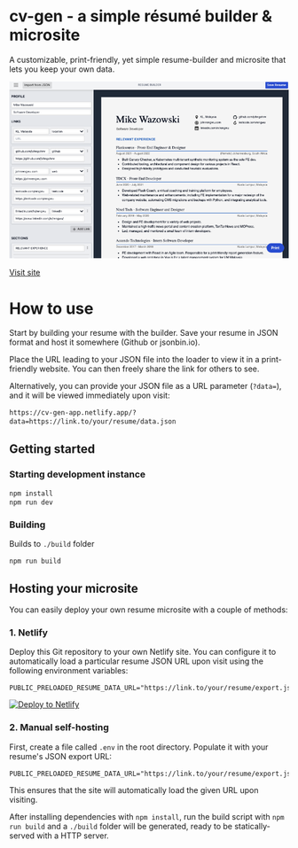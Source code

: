 # cv-gen - a simple résumé builder & microsite

A customizable, print-friendly, yet simple resume-builder and microsite that lets you keep your own data.

![Deploy to Netlify](./docs/preview.png)

[Visit site](https://cv-gen-app.netlify.app/)

# How to use

Start by building your resume with the builder. Save your resume in JSON format and host it somewhere (Github or jsonbin.io).

Place the URL leading to your JSON file into the loader to view it in a print-friendly website. You can then freely share the link for others to see.

Alternatively, you can provide your JSON file as a URL parameter (`?data=`), and it will be viewed immediately upon visit:

```
https://cv-gen-app.netlify.app/?data=https://link.to/your/resume/data.json
```

## Getting started

### Starting development instance

```
npm install
npm run dev
```

### Building

Builds to `./build` folder

```
npm run build
```

## Hosting your microsite

You can easily deploy your own resume microsite with a couple of methods:

### 1. Netlify

Deploy this Git repository to your own Netlify site. You can configure it to automatically load a particular resume JSON URL upon visit using the following environment variables:

```
PUBLIC_PRELOADED_RESUME_DATA_URL="https://link.to/your/resume/export.json"
```

[![Deploy to Netlify](https://www.netlify.com/img/deploy/button.svg)](https://app.netlify.com/start/deploy?repository=https://github.com/johngohrw/cv-gen)

### 2. Manual self-hosting

First, create a file called `.env` in the root directory. Populate it with your resume's JSON export URL:

```
PUBLIC_PRELOADED_RESUME_DATA_URL="https://link.to/your/resume/export.json"
```

This ensures that the site will automatically load the given URL upon visiting.

After installing dependencies with `npm install`, run the build script with `npm run build` and a `./build` folder will be generated, ready to be statically-served with a HTTP server.
